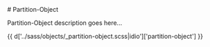 <section class="copy">
# Partition-Object
<p class"lead">Partition-Object description goes here...</p>
{{ d['../sass/objects/_partition-object.scss|idio']['partition-object'] }}
</section>
